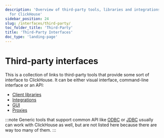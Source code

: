 ```yaml
---
description: 'Overview of third-party tools, libraries and integrations available
  for ClickHouse'
sidebar_position: 24
slug: /interfaces/third-party/
toc_folder_title: 'Third-Party'
title: 'Third-Party Interfaces'
doc_type: 'landing-page'
---
```


# Third-party interfaces

This is a collection of links to third-party tools that provide some sort of interface to ClickHouse. It can be either visual interface, command-line interface or an API:

- [Client libraries](../../interfaces/third-party/client-libraries.md)
- [Integrations](../../interfaces/third-party/integrations.md)
- [GUI](../../interfaces/third-party/gui.md)
- [Proxies](../../interfaces/third-party/proxy.md)

:::note
Generic tools that support common API like [ODBC](../../interfaces/odbc.md) or [JDBC](../../interfaces/jdbc.md) usually can work with ClickHouse as well, but are not listed here because there are way too many of them.
:::